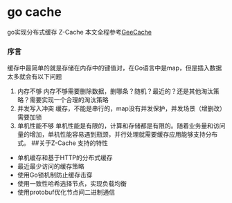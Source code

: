 # go cache
go实现分布式缓存 Z-Cache
本文全程参考[GeeCache](https://geektutu.com/post/geecache.html)
### 序言
缓存中最简单的就是存储在内存中的键值对，在Go语言中是map，但是插入数据太多就会有以下问题
1. 内存不够
    内存不够需要删除数据，删哪条？随机？最近的？还是其他淘汰策略？需要实现一个合理的淘汰策略
2. 并发写入冲突
    缓存，不能是串行的，map没有并发保护，并发场景（增删改）需要加锁
3. 单机性能不够
    单机性能是有限的，计算和存储都是有限的。随着业务量和访问量的增加，单机性能容易遇到瓶颈，并行处理就需要缓存应用能够支持分布式。
##关于Z-Cache
支持的特性
- 单机缓存和基于HTTP的分布式缓存
- 最近最少访问的缓存策略
- 使用Go锁机制防止缓存击穿
- 使用一致性哈希选择节点，实现负载均衡
- 使用protobuf优化节点间二进制通信




